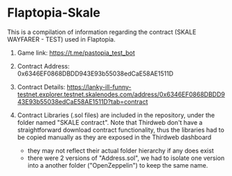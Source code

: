 # Flaptopia-Skale

This is a compilation of information regarding the contract (SKALE WAYFARER - TEST) used in Flaptopia.

1. Game link: https://t.me/pastopia_test_bot

2. Contract Address:
0x6346EF0868DBDD943E93b55038edCaE58AE1511D

3. Contract Details:
https://lanky-ill-funny-testnet.explorer.testnet.skalenodes.com/address/0x6346EF0868DBDD943E93b55038edCaE58AE1511D?tab=contract

4. Contract Libraries (.sol files) are included in the repository, under the folder named "SKALE contract". Note that Thirdweb don't have a straightforward download contract functionality, thus the libraries had to be copied manually as they are exposed in the Thirdweb dashboard 
    - they may not reflect their actual folder hierarchy if any does exist 
    - there were 2 versions of "Address.sol", we had to isolate one version into a another folder ("OpenZeppelin") to keep the same name.

